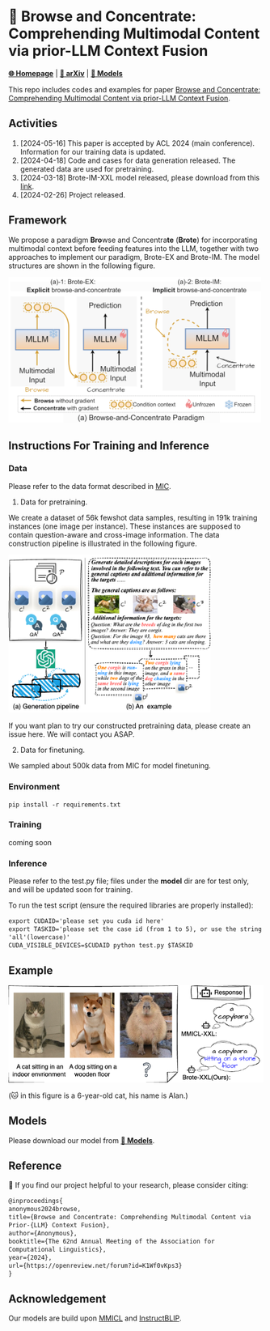 # 👀 Browse and Concentrate: Comprehending Multimodal Content via prior-LLM Context Fusion

[**🌐 Homepage**](https://thunlp-mt.github.io/Brote/) | [**📖 arXiv**](https://arxiv.org/pdf/2402.12195.pdf) | [**🤗 Models**](https://huggingface.co/wangphoebe/Brote-IM-XXL)

This repo includes codes and examples for paper [Browse and Concentrate: Comprehending Multimodal Content via prior-LLM Context Fusion](https://arxiv.org/pdf/2402.12195.pdf). 
## Activities

1. [2024-05-16] This paper is accepted by ACL 2024 (main conference). Information for our training data is updated.
2. [2024-04-18] Code and cases for data generation released. The generated data are used for pretraining.
3. [2024-03-18] Brote-IM-XXL model released, please download from this [link](https://huggingface.co/wangphoebe/Brote-IM-XXL). 
4. [2024-02-26] Project released.

## Framework
We propose a paradigm **Bro**wse and Concentra**te** (**Brote**) for incorporating multimodal context before feeding features into the LLM, together with two approaches to implement our paradigm, Brote-EX and Brote-IM. The model structures are shown in the following figure.

<img src="./figures/model.png" alt="Image" width="500">

## Instructions For Training and Inference

### Data
Please refer to the data format described in [MIC](https://github.com/HaozheZhao/MIC).

1. Data for pretraining.

We create a dataset of 56k fewshot data samples, resulting in 191k training instances (one image per instance). These instances are supposed to contain question-aware and cross-image information. The data construction pipeline is illustrated in the following figure.

<img src="./figures/pretrain_data.png" alt="Image" width="400">

If you want plan to try our constructed pretraining data, please create an issue here. We will contact you ASAP.  

2. Data for finetuning.

We sampled about 500k data from MIC for model finetuning.

### Environment
```
pip install -r requirements.txt
```

### Training
coming soon

### Inference
Please refer to the test.py file; files under the **model** dir are for test only, and will be updated soon for training.

To run the test script (ensure the required libraries are properly installed):
```
export CUDAID='please set you cuda id here'
export TASKID='please set the case id (from 1 to 5), or use the string 'all'(lowercase)'
CUDA_VISIBLE_DEVICES=$CUDAID python test.py $TASKID 
```

## Example
<img src="./figures/git_showcase.png" alt="Image" width="600">

(🐱 in this figure is a 6-year-old cat, his name is Alan.)

## Models
Please download our model from [**🤗 Models**](https://huggingface.co/wangphoebe/Brote-IM-XXL).

## Reference

📑 If you find our project helpful to your research, please consider citing:
```
@inproceedings{
anonymous2024browse,
title={Browse and Concentrate: Comprehending Multimodal Content via Prior-{LLM} Context Fusion},
author={Anonymous},
booktitle={The 62nd Annual Meeting of the Association for Computational Linguistics},
year={2024},
url={https://openreview.net/forum?id=K1Wf0vKps3}
}
```
## Acknowledgement
Our models are build upon [MMICL](https://github.com/HaozheZhao/MIC) and [InstructBLIP](https://github.com/salesforce/LAVIS/tree/main/projects/instructblip).
